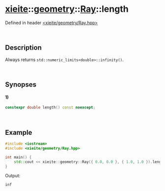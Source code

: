# [xieite](../../../xieite.md)\:\:[geometry](../../../geometry.md)\:\:[Ray](../../Ray.md)\:\:length
Defined in header [<xieite/geometry/Ray.hpp>](../../../../include/xieite/geometry/Ray.hpp)

&nbsp;

## Description
Always returns `std::numeric_limits<double>::infinity()`.

&nbsp;

## Synopses
#### 1)
```cpp
constexpr double length() const noexcept;
```

&nbsp;

## Example
```cpp
#include <iostream>
#include <xieite/geometry/Ray.hpp>

int main() {
    std::cout << xieite::geometry::Ray({ 0.0, 0.0 }, { 1.0, 1.0 }).length() << '\n';
}
```
Output:
```
inf
```
